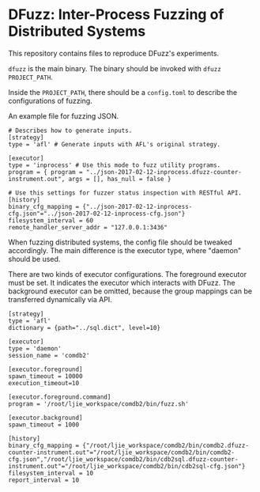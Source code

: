 # DFuzz: Inter-Process Fuzzing of Distributed Systems 

This repository contains files to reproduce DFuzz's experiments.

`dfuzz` is the main binary. The binary should be invoked with `dfuzz PROJECT_PATH`.

Inside the `PROJECT_PATH`, there should be a `config.toml` to describe the configurations of fuzzing.

An example file for fuzzing JSON.
```
# Describes how to generate inputs.
[strategy]
type = 'afl' # Generate inputs with AFL's original strategy.

[executor]
type = 'inprocess' # Use this mode to fuzz utility programs.
program = { program = "../json-2017-02-12-inprocess.dfuzz-counter-instrument.out", args = [], has_null = false }

# Use this settings for fuzzer status inspection with RESTful API.
[history]
binary_cfg_mapping = {"../json-2017-02-12-inprocess-cfg.json"="../json-2017-02-12-inprocess-cfg.json"}
filesystem_interval = 60
remote_handler_server_addr = "127.0.0.1:3436"
```

When fuzzing distributed systems, the config file should be tweaked accordingly. The main difference is the executor type, where "daemon" should be used.

There are two kinds of executor configurations. The foreground executor must be set. It indicates the executor which interacts with DFuzz. The background executor can be omitted, because the group mappings can be transferred dynamically via API.

```
[strategy]
type = 'afl'
dictionary = {path="../sql.dict", level=10}

[executor]
type = 'daemon'
session_name = 'comdb2'

[executor.foreground]
spawn_timeout = 10000
execution_timeout=10

[executor.foreground.command]
program = '/root/ljie_workspace/comdb2/bin/fuzz.sh'

[executor.background]
spawn_timeout = 1000

[history]
binary_cfg_mapping = {"/root/ljie_workspace/comdb2/bin/comdb2.dfuzz-counter-instrument.out"="/root/ljie_workspace/comdb2/bin/comdb2-cfg.json","/root/ljie_workspace/comdb2/bin/cdb2sql.dfuzz-counter-instrument.out"="/root/ljie_workspace/comdb2/bin/cdb2sql-cfg.json"}
filesystem_interval = 10
report_interval = 10
```
